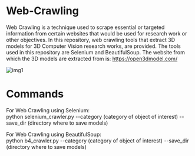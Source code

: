 # Web-Crawling

Web Crawling is a technique used to scrape essential or targeted information from certain websites 
that would be used for research work or other objectives. In this repository, web crawling tools 
that extract 3D models for 3D Computer Vision research works, are provided. 
The tools used in this repository are Selenium and BeautifulSoup. The website from which the
3D models are extracted from is: https://open3dmodel.com/

![img1](https://github.com/user-attachments/assets/180c76e1-c693-4a9c-84ac-fa268c666d4c)

# Commands
For Web Crawling using Selenium:<br />
python selenium_crawler.py --category (category of object of interest) --save_dir (directory where to save models)

For Web Crawling using BeautifulSoup:<br />
python b4_crawler.py --category (category of object of interest) --save_dir (directory where to save models)
